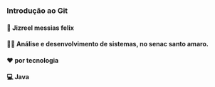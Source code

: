 ### Introdução ao Git

#### :boy: Jizreel messias felix

#### :man_student:  Análise e desenvolvimento de sistemas, no senac santo amaro.

#### :heart: por tecnologia

#### :computer: Java







